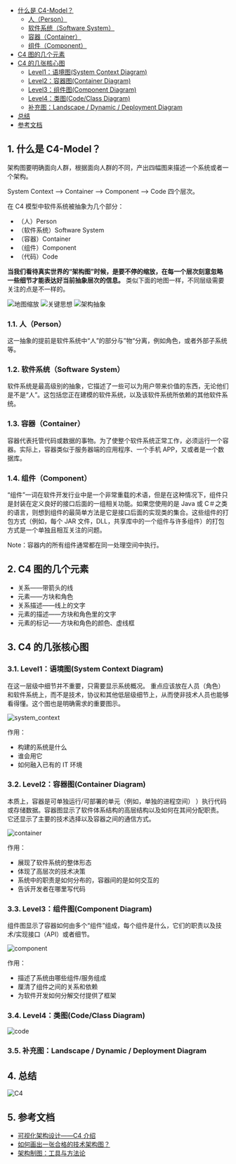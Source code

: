 <!-- @import "[TOC]" {cmd="toc" depthFrom=1 depthTo=6 orderedList=false} -->

<!-- code_chunk_output -->

- [什么是 C4-Model？](#什么是-c4-model)
  - [人（Person）](#人person)
  - [软件系统（Software System）](#软件系统software-system)
  - [容器（Container）](#容器container)
  - [组件（Component）](#组件component)
- [C4 图的几个元素](#c4-图的几个元素)
- [C4 的几张核心图](#c4-的几张核心图)
  - [Level1：语境图(System Context Diagram)](#level1语境图system-context-diagram)
  - [Level2：容器图(Container Diagram)](#level2容器图container-diagram)
  - [Level3：组件图(Component Diagram)](#level3组件图component-diagram)
  - [Level4：类图(Code/Class Diagram)](#level4类图codeclass-diagram)
  - [补充图：Landscape / Dynamic / Deployment Diagram](#补充图landscape-dynamic-deployment-diagram)
- [总结](#总结)
- [参考文档](#参考文档)

<!-- /code_chunk_output -->

## 1. 什么是 C4-Model？

架构图要明确面向人群，根据面向人群的不同，产出四幅图来描述一个系统或者一个架构。

System Context --> Container --> Component --> Code 四个层次。

在 C4 模型中软件系统被抽象为几个部分：

- （人）Person
- （软件系统）Software System
- （容器）Container
- （组件）Component
- （代码）Code

**当我们看待真实世界的“架构图”时候，是要不停的缩放，在每一个层次刻意忽略一些细节才能表达好当前抽象层次的信息。** 类似下面的地图一样，不同层级需要关注的点是不一样的。

![地图缩放](map.webp)
![关键思想](c4_model1.png)
![架构抽象](c4_model.png)

### 1.1. 人（Person）

这一抽象的提前是软件系统中“人”的部分与”物“分离，例如角色，或者外部子系统等。

### 1.2. 软件系统（Software System）

软件系统是最高级别的抽象，它描述了一些可以为用户带来价值的东西，无论他们是不是“人”。这包括您正在建模的软件系统，以及该软件系统所依赖的其他软件系统。

### 1.3. 容器（Container）

容器代表托管代码或数据的事物。为了使整个软件系统正常工作，必须运行一个容器。实际上，容器类似于服务器端的应用程序、一个手机 APP，又或者是一个数据库。

### 1.4. 组件（Component）

“组件”一词在软件开发行业中是一个非常重载的术语，但是在这种情况下，组件只是封装在定义良好的接口后面的一组相关功能。如果您使用的是 Java 或 C＃之类的语言，则想到组件的最简单方法是它是接口后面的实现类的集合。这些组件的打包方式（例如，每个 JAR 文件，DLL，共享库中的一个组件与许多组件）的打包方式是一个单独且相互关注的问题。

Note：容器内的所有组件通常都在同一处理空间中执行。

## 2. C4 图的几个元素

- 关系——带箭头的线
- 元素——方块和角色
- 关系描述——线上的文字
- 元素的描述——方块和角色里的文字
- 元素的标记——方块和角色的颜色、虚线框

## 3. C4 的几张核心图

### 3.1. Level1：语境图(System Context Diagram)

在这一层级中细节并不重要，只需要显示系统概况。 重点应该放在人员（角色）和软件系统上，而不是技术，协议和其他低层级细节上，从而使非技术人员也能够看得懂。这个图也是明确需求的重要图示。

![system_context](system_context.png)

作用：

- 构建的系统是什么
- 谁会用它
- 如何融入已有的 IT 环境

### 3.2. Level2：容器图(Container Diagram)

本质上，容器是可单独运行/可部署的单元（例如，单独的进程空间） ）执行代码或存储数据。容器图显示了软件体系结构的高层结构以及如何在其间分配职责。 它还显示了主要的技术选择以及容器之间的通信方式。

![container](container.png)

作用：

- 展现了软件系统的整体形态
- 体现了高层次的技术决策
- 系统中的职责是如何分布的，容器间的是如何交互的
- 告诉开发者在哪里写代码

### 3.3. Level3：组件图(Component Diagram)

组件图显示了容器如何由多个“组件”组成，每个组件是什么，它们的职责以及技术/实现接口（API）或者细节。

![component](component.png)

作用：

- 描述了系统由哪些组件/服务组成
- 厘清了组件之间的关系和依赖
- 为软件开发如何分解交付提供了框架

### 3.4. Level4：类图(Code/Class Diagram)

![code](code.png)

### 3.5. 补充图：Landscape / Dynamic / Deployment Diagram

## 4. 总结

![C4](c4.jpg)

## 5. 参考文档

- [可视化架构设计——C4 介绍](https://www.jianshu.com/p/33c6a7ed126f)
- [如何画出一张合格的技术架构图？](https://zhuanlan.zhihu.com/p/62172175)
- [架构制图：工具与方法论](https://zhuanlan.zhihu.com/p/260068315?utm_source=wechat_session&utm_medium=social&utm_oi=29809690279936&utm_campaign=shareopn)
